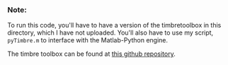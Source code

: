 ### Note:

To run this code, you'll have to have a version of the timbretoolbox in this directory, which I have not uploaded. You'll also have to use my script, `pyTimbre.m` to interface with the Matlab-Python engine.

The timbre toolbox can be found at [this github repository](https://github.com/mondaugen/timbretoolbox).
